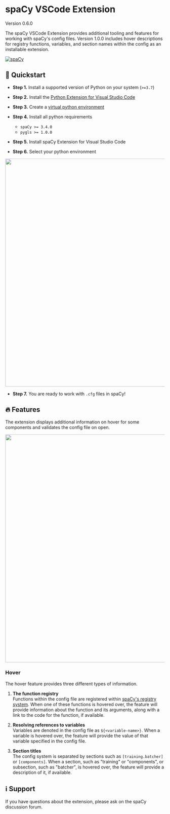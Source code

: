 # spaCy VSCode Extension

Version 0.6.0

The spaCy VSCode Extension provides additional tooling and features for working with spaCy's config files. Version 1.0.0 includes hover descriptions for registry functions, variables, and section names within the config as an installable extension.

[![spaCy](https://img.shields.io/static/v1?label=made%20with%20%E2%9D%A4%20for&message=spaCy&color=09a3d5&style=flat-square)](https://spacy.io)

## 🚀 Quickstart

- **Step 1.** Install a supported version of Python on your system (`>=3.7`)
- **Step 2.** Install the [Python Extension for Visual Studio Code]()
- **Step 3.** Create a [virtual python environment]()
- **Step 4.** Install all python requirements

  - `spaCy >= 3.4.0`
  - `pygls >= 1.0.0`

- **Step 5.** Install spaCy Extension for Visual Studio Code
- **Step 6.** Select your python environment

<img src='./images/extension_python_env.gif' width=720>

- **Step 7.** You are ready to work with `.cfg` files in spaCy!

## 🔥 Features

The extension displays additional information on hover for some components and validates the config file on open.

<img src='./images/extension_features.gif' width=720>

### Hover

The hover feature provides three different types of information.

1. **The function registry**  
   Functions within the config file are registered within [spaCy's registry system](https://spacy.io/api/top-level#registry). When one of these functions is hovered over, the feature will provide information about the function and its arguments, along with a link to the code for the function, if available.

2. **Resolving references to variables**  
   Variables are denoted in the config file as `${<variable-name>}`. When a variable is hovered over, the feature will provide the value of that variable specified in the config file.

3. **Section titles**  
   The config system is separated by sections such as `[training.batcher]` or `[components]`. When a section, such as "training" or "components", or subsection, such as "batcher", is hovered over, the feature will provide a description of it, if available.

## ℹ️ Support

If you have questions about the extension, please ask on the spaCy discussion forum.
